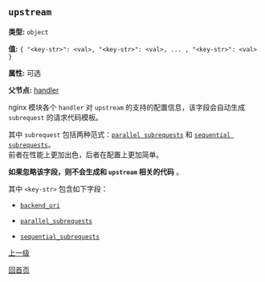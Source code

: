 `upstream`
----------

**类型:** `object`

**值:** `{ "<key-str>": <val>, "<key-str>": <val>, ... , "<key-str>": <val> }`

**属性:** 可选

**父节点:** [handler](handler.md)

nginx 模块各个 `handler` 对 `upstream` 的支持的配置信息，该字段会自动生成 `subrequest` 的请求代码模板。

其中 `subrequest` 包括两种范式：[`parallel subrequests`](../parallel_subrequests.md) 和 [`sequential subrequests`](../sequential_subrequests.md)。  
前者在性能上更加出色，后者在配置上更加简单。

**如果忽略该字段，则不会生成和 `upstream` 相关的代码** 。

其中 `<key-str>` 包含如下字段：

* [`backend_uri`](backend_uri.md)

* [`parallel_subrequests`](parallel_subrequests.md)  

* [`sequential_subrequests`](sequential_subrequests.md)

[上一级](../ngx_wizard.md)

[回首页](../../index.md)